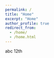 ```yaml
---
permalink: /
title: "Home"
excerpt: "Home"
author_profile: true
redirect_from: 
  - /home/
  - /home.html
---
```


abc 12th

